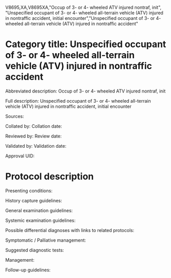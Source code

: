 V8695,XA,V8695XA,"Occup of 3- or 4- wheeled ATV injured nontraf, init", "Unspecified occupant of 3- or 4- wheeled all-terrain vehicle (ATV) injured in nontraffic accident, initial encounter","Unspecified occupant of 3- or 4- wheeled all-terrain vehicle (ATV) injured in nontraffic accident"
# Category title: Unspecified occupant of 3- or 4- wheeled all-terrain vehicle (ATV) injured in nontraffic accident

Abbreviated description: Occup of 3- or 4- wheeled ATV injured nontraf, init

Full description: Unspecified occupant of 3- or 4- wheeled all-terrain vehicle (ATV) injured in nontraffic accident, initial encounter

Sources:

Collated by:
Collation date:

Reviewed by:
Review date:

Validated by:
Validation date:

Approval UID:

# Protocol description

Presenting conditions:

History capture guidelines:

General examination guidelines:

Systemic examination guidelines:

Possible differential diagnoses with links to related protocols:

Symptomatic / Palliative management:

Suggested diagnostic tests:

Management:

Follow-up guidelines:
